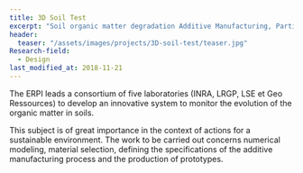 ```yaml
---
title: 3D Soil Test
excerpt: "Soil organic matter degradation Additive Manufacturing, Participatory research"
header:
  teaser: "/assets/images/projects/3D-soil-test/teaser.jpg"
Research-field:
  - Design
last_modified_at: 2018-11-21  
---
```




The ERPI leads a consortium of five laboratories (INRA, LRGP, LSE et Geo Ressources) to develop an innovative system to monitor the evolution of the organic matter in soils.

This subject is of great importance in the context of actions for a sustainable environment. The work to be carried out concerns numerical modeling, material selection, defining the specifications of the additive manufacturing process and the production of prototypes.

